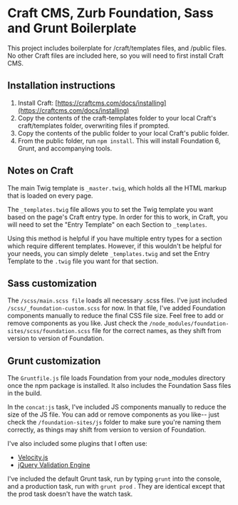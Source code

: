 # Craft CMS, Zurb Foundation, Sass and Grunt Boilerplate

This project includes boilerplate for /craft/templates files, and /public files. No other Craft files are included here, so you will need to first install Craft CMS.

## Installation instructions

1. Install Craft: [https://craftcms.com/docs/installing](https://craftcms.com/docs/installing)
2. Copy the contents of the craft-templates folder to your local Craft's craft/templates folder, overwriting files if prompted.
3. Copy the contents of the public folder to your local Craft's public folder.
4. From the public folder, run ```npm install```. This will install Foundation 6, Grunt, and accompanying tools.

## Notes on Craft

The main Twig template is ```_master.twig```, which holds all the HTML markup that is loaded on every page.

The ```_templates.twig``` file allows you to set the Twig template you want based on the page's Craft entry type. In order for this to work, in Craft, you will need to set the "Entry Template" on each Section to ```_templates```.

Using this method is helpful if you have multiple entry types for a section which require different templates. However, if this wouldn't be helpful for your needs, you can simply delete ```_templates.twig``` and set the Entry Template to the ```.twig``` file you want for that section.

## Sass customization

The ```/scss/main.scss file``` loads all necessary .scss files. I've just included ```/scss/_foundation-custom.scss``` for now. In that file, I've added Foundation components manually to reduce the final CSS file size. Feel free to add or remove components as you like. Just check the ```/node_modules/foundation-sites/scss/foundation.scss``` file for the correct names, as they shift from version to version of Foundation.

## Grunt customization

The ```Gruntfile.js``` file loads Foundation from your node_modules directory once the npm package is installed. It also includes the Foundation Sass files in the build. 

In the ```concat:js``` task, I've included JS components manually to reduce the size of the JS file. You can add or remove components as you like-- just check the ```/foundation-sites/js``` folder to make sure you're naming them correctly, as things may shift from version to version of Foundation.

I've also included some plugins that I often use:
- [Velocity.js](https://github.com/julianshapiro/velocity)
- [jQuery Validation Engine](https://github.com/posabsolute/jQuery-Validation-Engine)

I've included the default Grunt task, run by typing ```grunt``` into the console, and a production task, run with ```grunt prod``` . They are identical except that the prod task doesn't have the watch task.